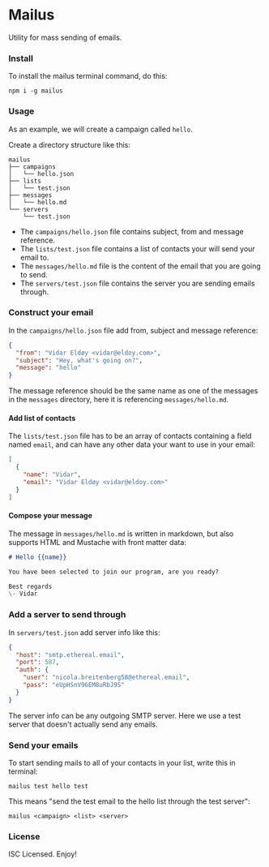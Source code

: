 # Mailus

Utility for mass sending of emails.

### Install

To install the mailus terminal command, do this:

```
npm i -g mailus
```

### Usage

As an example, we will create a campaign called `hello`.

Create a directory structure like this:

```
mailus
├── campaigns
│   └── hello.json
├── lists
│   └── test.json
├── messages
│   └── hello.md
└── servers
    └── test.json
```

- The `campaigns/hello.json` file contains subject, from and message reference.
- The `lists/test.json` file contains a list of contacts your will send your email to.
- The `messages/hello.md` file is the content of the email that you are going to send.
- The `servers/test.json` file contains the server you are sending emails through.

### Construct your email

In the `campaigns/hello.json` file add from, subject and message reference:
```json
{
  "from": "Vidar Eldøy <vidar@eldoy.com>",
  "subject": "Hey, what's going on?",
  "message": "hello"
}
```

The message reference should be the same name as one of the messages in the `messages` directory, here it is referencing `messages/hello.md`.

#### Add list of contacts

The `lists/test.json` file has to be an array of contacts containing a field named `email`, and can have any other data your want to use in your email:

```json
[
  {
    "name": "Vidar",
    "email": "Vidar Eldøy <vidar@eldoy.com>"
  }
]
```

#### Compose your message

The message in `messages/hello.md` is written in markdown, but also supports HTML and Mustache with front matter data:

```md
# Hello {{name}}

You have been selected to join our program, are you ready?

Best regards
\- Vidar
```

### Add a server to send through

In `servers/test.json` add server info like this:

```json
{    
  "host": "smtp.ethereal.email",
  "port": 587,
  "auth": {
    "user": "nicola.breitenberg58@ethereal.email",
    "pass": "eUpHSnV96EM8uRbJ9S"
  }  
}
```

The server info can be any outgoing SMTP server. Here we use a test server that doesn't actually send any emails.

### Send your emails

To start sending mails to all of your contacts in your list, write this in terminal:

```
mailus test hello test
```

This means "send the test email to the hello list through the test server":

```
mailus <campaign> <list> <server>
```

### License

ISC Licensed. Enjoy!
